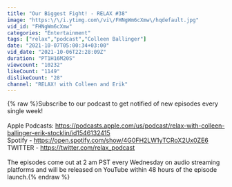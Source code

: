 ```yaml
---
title: "Our Biggest Fight! - RELAX #38"
image: "https:\/\/i.ytimg.com\/vi\/FHNgWm6cXmw\/hqdefault.jpg"
vid_id: "FHNgWm6cXmw"
categories: "Entertainment"
tags: ["relax","podcast","Colleen Ballinger"]
date: "2021-10-07T05:00:34+03:00"
vid_date: "2021-10-06T22:28:09Z"
duration: "PT1H16M20S"
viewcount: "10232"
likeCount: "1149"
dislikeCount: "28"
channel: "RELAX! with Colleen and Erik"
---
```

{% raw %}Subscribe to our podcast to get notified of new episodes every single week! <br /><br />Apple Podcasts: <a rel="nofollow" target="blank" href="https://podcasts.apple.com/us/podcast/relax-with-colleen-ballinger-erik-stocklin/id1546132415">https://podcasts.apple.com/us/podcast/relax-with-colleen-ballinger-erik-stocklin/id1546132415</a><br />Spotify - <a rel="nofollow" target="blank" href="https://open.spotify.com/show/4G0FH2LW1yTCRoX2Ux0ZE6">https://open.spotify.com/show/4G0FH2LW1yTCRoX2Ux0ZE6</a><br />TWITTER - <a rel="nofollow" target="blank" href="https://twitter.com/relax_podcast">https://twitter.com/relax_podcast</a><br /><br />The episodes come out at 2 am PST every Wednesday on audio streaming platforms and will be released on YouTube within 48 hours of the episode launch.{% endraw %}
